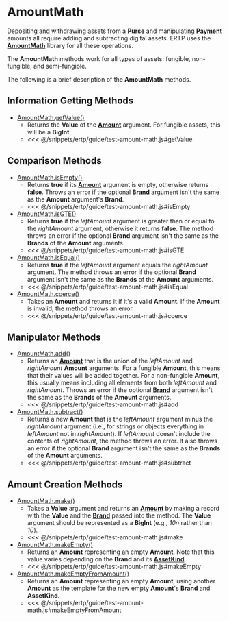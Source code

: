 # AmountMath

Depositing and withdrawing assets from a
**[Purse](/reference/ertp-api/purse.md)** and manipulating **[Payment](/reference/ertp-api/payment.md)** amounts 
all require adding and subtracting digital assets.
ERTP uses the **[AmountMath](/reference/ertp-api/amount-math.md)** library for all these operations. 

The **AmountMath** methods work for all types of assets: fungible, non-fungible, and semi-fungible. 

The following is a brief description of the **AmountMath** methods.

## Information Getting Methods

- [AmountMath.getValue()](/reference/ertp-api/amount-math.md#amountmath-getvalue-brand-amount)
    - Returns the **Value** of the **[Amount](/reference/ertp-api/ertp-data-types.md#amount)** argument. For fungible assets, this will be a **BigInt**.
    - <<< @/snippets/ertp/guide/test-amount-math.js#getValue

## Comparison Methods

- [AmountMath.isEmpty()](/reference/ertp-api/amount-math.md#amountmath-isempty-amount-brand)
    - Returns **true** if its **[Amount](/reference/ertp-api/ertp-data-types.md#amount)** argument is empty, otherwise returns **false**. Throws an error if the optional **[Brand](/reference/ertp-api/brand.md)** argument isn't the same as the **Amount** argument's **Brand**.
    - <<< @/snippets/ertp/guide/test-amount-math.js#isEmpty
- [AmountMath.isGTE()](/reference/ertp-api/amount-math.md#amountmath-isgte-leftamount-rightamount-brand)
    - Returns **true** if the *leftAmount* argument is greater than or equal
      to the *rightAmount* argument, otherwise it returns **false**.
      The method throws an error if the optional **Brand** argument isn't the same as the **Brands** of the **Amount** arguments.
    - <<< @/snippets/ertp/guide/test-amount-math.js#isGTE
- [AmountMath.isEqual()](/reference/ertp-api/amount-math.md#amountmath-isequal-leftamount-rightamount-brand)
    - Returns **true** if the *leftAmount* argument equals the
      *rightAmount* argument. The method throws an error if the optional **Brand** argument isn't the same as the **Brands** of the **Amount** arguments.
    - <<< @/snippets/ertp/guide/test-amount-math.js#isEqual
- [AmountMath.coerce()](/reference/ertp-api/amount-math.md#amountmath-coerce-brand-allegedamount)
    - Takes an **Amount** and returns it if it's a valid **Amount**.
      If the **Amount** is invalid, the method throws an error.
    - <<< @/snippets/ertp/guide/test-amount-math.js#coerce


## Manipulator Methods

- [AmountMath.add()](/reference/ertp-api/amount-math.md#amountmath-add-leftamount-rightamount-brand)
    - Returns an **[Amount](/reference/ertp-api/ertp-data-types.md#amount)** that is the union of the *leftAmount* and *rightAmount*
      **Amount** arguments. For a fungible **Amount**, this means that their
      values will be added together. For a non-fungible **Amount**, this usually means
      including all elements from both *leftAmount* and *rightAmount*.
      Throws an error if the optional **[Brand](/reference/ertp-api/brand.md)** argument isn't the same as the **Brands** of the **Amount** arguments.
    - <<< @/snippets/ertp/guide/test-amount-math.js#add
- [AmountMath.subtract()](/reference/ertp-api/amount-math.md#amountmath-subtract-leftamount-rightamount-brand)
    - Returns a new **Amount** that is the *leftAmount* argument minus
      the *rightAmount* argument (i.e., for strings or objects
      everything in *leftAmount* not in *rightAmount*). If *leftAmount*
      doesn't include the contents of *rightAmount*, the method throws an error. 
      It also throws an error if the optional **Brand** argument isn't the 
      same as the **Brands** of the **Amount** arguments.
    - <<< @/snippets/ertp/guide/test-amount-math.js#subtract


## Amount Creation Methods

- [AmountMath.make()](/reference/ertp-api/amount-math.md#amountmath-make-brand-allegedvalue)	
    - Takes a **Value** argument and returns an **[Amount](/reference/ertp-api/ertp-data-types.md#amount)** by making a record
      with the **Value** and the **[Brand](/reference/ertp-api/brand.md)** passed into the method.
      The **Value**
      argument should be represented as a **BigInt** (e.g., *10n* rather than *10*).
    - <<< @/snippets/ertp/guide/test-amount-math.js#make
- [AmountMath.makeEmpty()](/reference/ertp-api/amount-math.md#amountmath-makeempty-brand-assetkind)
    - Returns an **Amount** representing an empty **Amount**. Note that this value varies depending on the
      **Brand** and its **[AssetKind](/reference/ertp-api/ertp-data-types.md#assetkind)**.
    - <<< @/snippets/ertp/guide/test-amount-math.js#makeEmpty
- [AmountMath.makeEmptyFromAmount()](/reference/ertp-api/amount-math.md#amountmath-makeemptyfromamount-amount)
    - Returns an **Amount** representing an empty **Amount**, using another **Amount**
      as the template for the new empty **Amount**'s **Brand** and **AssetKind**.
    - <<< @/snippets/ertp/guide/test-amount-math.js#makeEmptyFromAmount

